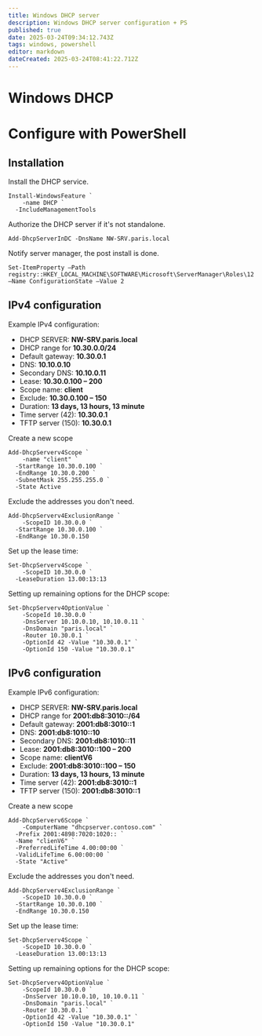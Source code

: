 ```yaml
---
title: Windows DHCP server
description: Windows DHCP server configuration + PS
published: true
date: 2025-03-24T09:34:12.743Z
tags: windows, powershell
editor: markdown
dateCreated: 2025-03-24T08:41:22.712Z
---
```


# Windows DHCP
# Configure with PowerShell
## Installation
Install the DHCP service.
```
Install-WindowsFeature `
	-name DHCP `
  -IncludeManagementTools
```

Authorize the DHCP server if it's not standalone.
```
Add-DhcpServerInDC -DnsName NW-SRV.paris.local
```

Notify server manager, the post install is done.
```
Set-ItemProperty –Path registry::HKEY_LOCAL_MACHINE\SOFTWARE\Microsoft\ServerManager\Roles\12 –Name ConfigurationState –Value 2
```

## IPv4 configuration
Example IPv4 configuration:
- DHCP SERVER: **NW-SRV.paris.local**
- DHCP range for **10.30.0.0/24**
- Default gateway: **10.30.0.1**
- DNS: **10.10.0.10**
- Secondary DNS: **10.10.0.11**
- Lease: **10.30.0.100 – 200**
- Scope name: **client**
- Exclude: **10.30.0.100 – 150**
- Duration: **13 days, 13 hours, 13 minute**
- Time server (42): **10.30.0.1**
- TFTP server (150): **10.30.0.1**

Create a new scope
```
Add-DhcpServerv4Scope `
	-name "client" `
  -StartRange 10.30.0.100 `
  -EndRange 10.30.0.200 `
  -SubnetMask 255.255.255.0 `
  -State Active
```

Exclude the addresses you don't need.
```
Add-DhcpServerv4ExclusionRange `
	-ScopeID 10.30.0.0 `
  -StartRange 10.30.0.100 `
  -EndRange 10.30.0.150
```

Set up the lease time:
```
Set-DhcpServerv4Scope `
	-ScopeID 10.30.0.0 `
  -LeaseDuration 13.00:13:13
```

Setting up remaining options for the DHCP scope:
```
Set-DhcpServerv4OptionValue `
    -ScopeId 10.30.0.0 `
    -DnsServer 10.10.0.10, 10.10.0.11 `
    -DnsDomain "paris.local" `
    -Router 10.30.0.1 `
    -OptionId 42 -Value "10.30.0.1" `
    -OptionId 150 -Value "10.30.0.1"
```

## IPv6 configuration
Example IPv6 configuration:
- DHCP SERVER: **NW-SRV.paris.local**
- DHCP range for **2001:db8:3010::/64**
- Default gateway: **2001:db8:3010::1**
- DNS: **2001:db8:1010::10**
- Secondary DNS: **2001:db8:1010::11**
- Lease: **2001:db8:3010::100 – 200**
- Scope name: **clientV6**
- Exclude: **2001:db8:3010::100 – 150**
- Duration: **13 days, 13 hours, 13 minute**
- Time server (42): **2001:db8:3010::1**
- TFTP server (150): **2001:db8:3010::1**

Create a new scope
```
Add-DhcpServerv6Scope `
	-ComputerName "dhcpserver.contoso.com" `
  -Prefix 2001:4898:7020:1020:: `
  -Name "clienV6" `
  -PreferredLifeTime 4.00:00:00 `
  -ValidLifeTime 6.00:00:00 `
  -State "Active"
```

Exclude the addresses you don't need.
```
Add-DhcpServerv4ExclusionRange `
	-ScopeID 10.30.0.0 `
  -StartRange 10.30.0.100 `
  -EndRange 10.30.0.150
```

Set up the lease time:
```
Set-DhcpServerv4Scope `
	-ScopeID 10.30.0.0 `
  -LeaseDuration 13.00:13:13
```

Setting up remaining options for the DHCP scope:
```
Set-DhcpServerv4OptionValue `
    -ScopeId 10.30.0.0 `
    -DnsServer 10.10.0.10, 10.10.0.11 `
    -DnsDomain "paris.local" `
    -Router 10.30.0.1 `
    -OptionId 42 -Value "10.30.0.1" `
    -OptionId 150 -Value "10.30.0.1"
```